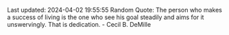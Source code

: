 Last updated: 2024-04-02 19:55:55
Random Quote: The person who makes a success of living is the one who see his goal steadily and aims for it unswervingly. That is dedication. - Cecil B. DeMille